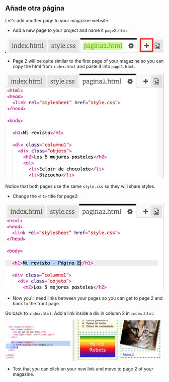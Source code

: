 ## Añade otra página

Let's add another page to your magazine website.

+ Add a new page to your project and name it `page2.html`:

![captura de pantalla](images/magazine-page2.png)

+ Page 2 will be quite similar to the first page of your magazine so you can copy the html from `index.html` and paste it into `page2.html`.

![captura de pantalla](images/magazine-page2-html.png)

Notice that both pages use the same `style.css` so they will share styles.

+ Change the `<h1>` title for page2:

![screenshot](images/magazine-page2-h1.png)

+ Now you'll need links between your pages so you can get to page 2 and back to the front page.

Go back to `index.html`. Add a link inside a div in column 2 in `index.html`:

![captura de pantalla](images/magazine-page2-link.png)

+ Test that you can click on your new link and move to page 2 of your magazine.